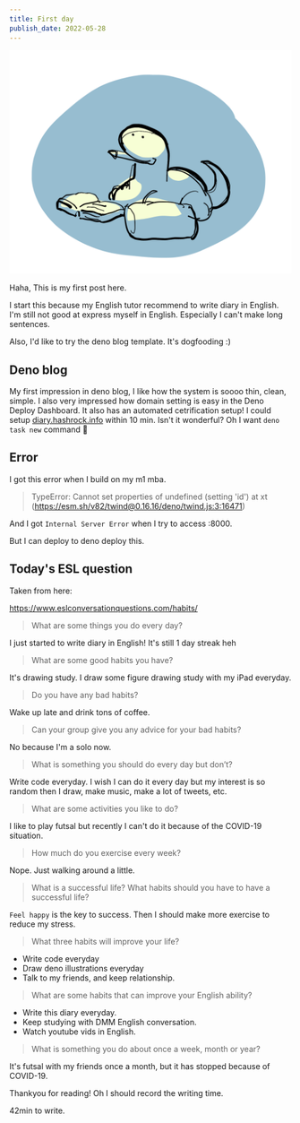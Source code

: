 ```yaml
---
title: First day
publish_date: 2022-05-28
---
```


![writing diary](./hello_world.jpeg)

Haha, This is my first post here.

I start this because my English tutor recommend to write diary in English. I'm still not good at express myself in English. Especially I can't make long sentences.

Also, I'd like to try the deno blog template. It's dogfooding :)

## Deno blog

My first impression in deno blog, I like how the system is soooo thin, clean, simple. I also very impressed how domain setting is easy in the Deno Deploy Dashboard. It also has an automated cetrification setup! I could setup [diary.hashrock.info](https://diary.hashrock.info/) within 10 min. Isn't it wonderful? Oh I want `deno task new` command 🤣

## Error

I got this error when I build on my m1 mba.

> TypeError: Cannot set properties of undefined (setting 'id')
>     at xt (https://esm.sh/v82/twind@0.16.16/deno/twind.js:3:16471)

And I got `Internal Server Error` when I try to access :8000.

But I can deploy to deno deploy this.

## Today's ESL question

Taken from here:

https://www.eslconversationquestions.com/habits/

> What are some things you do every day?

I just started to write diary in English! It's still 1 day streak heh

> What are some good habits you have?

It's drawing study. I draw some figure drawing study with my iPad everyday.

> Do you have any bad habits?

Wake up late and drink tons of coffee.

> Can your group give you any advice for your bad habits?

No because I'm a solo now.

> What is something you should do every day but don’t?

Write code everyday. I wish I can do it every day but my interest is so random then I draw, make music, make a lot of tweets, etc.

> What are some activities you like to do?

I like to play futsal but recently I can't do it because of the COVID-19 situation.

> How much do you exercise every week?

Nope. Just walking around a little.

> What is a successful life? What habits should you have to have a successful life?

`Feel happy` is the key to success. Then I should make more exercise to reduce my stress.

> What three habits will improve your life?

- Write code everyday
- Draw deno illustrations everyday
- Talk to my friends, and keep relationship.

> What are some habits that can improve your English ability?

- Write this diary everyday.
- Keep studying with DMM English conversation.
- Watch youtube vids in English.

> What is something you do about once a week, month or year?

It's futsal with my friends once a month, but it has stopped because of COVID-19.

Thankyou for reading! Oh I should record the writing time. 

42min to write.